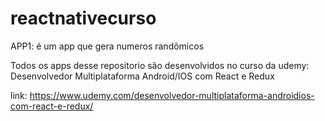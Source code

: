 # reactnativecurso

APP1: é um app que gera numeros randômicos

Todos os apps desse repositorio são desenvolvidos no curso da udemy: Desenvolvedor Multiplataforma Android/IOS com React e Redux

link: https://www.udemy.com/desenvolvedor-multiplataforma-androidios-com-react-e-redux/
